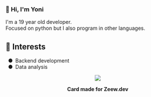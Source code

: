 <html>
	<head>
		<meta http-equiv='cache-control' content='no-cache'> 
		<meta http-equiv='expires' content='0'> 
		<meta http-equiv='pragma' content='no-cache'>
	</head>
	<body>
		<h3>👋 Hi, I'm Yoni</h3>
		<p>I'm a 19 year old developer.<br>Focused on python but I also program in other languages.</br></p>
		<h2>🎯 Interests</h2>
		<p>&ensp;●&ensp;Backend development<br>&ensp;●&ensp;Data analysis</p>
		<div align="center">
			<img src="https://api.zeew.dev/resources/discord/en/full_card/996007167175958578?profile_theme=true"></img>
			<p><b>Card made for Zeew.dev</b></p>
		</div>
	</body>
</html>
